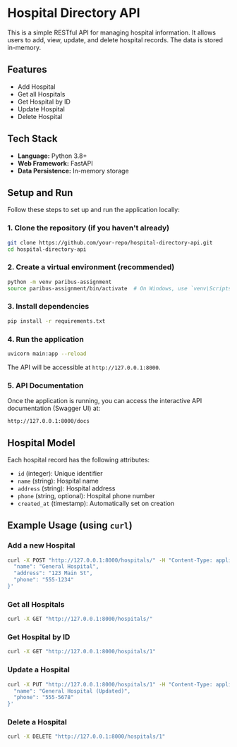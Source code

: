 # Hospital Directory API

This is a simple RESTful API for managing hospital information. It allows users to add, view, update, and delete hospital records. The data is stored in-memory.

## Features

- Add Hospital
- Get all Hospitals
- Get Hospital by ID
- Update Hospital
- Delete Hospital

## Tech Stack

- **Language:** Python 3.8+
- **Web Framework:** FastAPI
- **Data Persistence:** In-memory storage

## Setup and Run

Follow these steps to set up and run the application locally:

### 1. Clone the repository (if you haven't already)

```bash
git clone https://github.com/your-repo/hospital-directory-api.git
cd hospital-directory-api
```

### 2. Create a virtual environment (recommended)

```bash
python -m venv paribus-assignment
source paribus-assignment/bin/activate  # On Windows, use `venv\Scripts\activate`
```

### 3. Install dependencies

```bash
pip install -r requirements.txt
```

### 4. Run the application

```bash
uvicorn main:app --reload
```

The API will be accessible at `http://127.0.0.1:8000`.

### 5. API Documentation

Once the application is running, you can access the interactive API documentation (Swagger UI) at:

`http://127.0.0.1:8000/docs`

## Hospital Model

Each hospital record has the following attributes:

- `id` (integer): Unique identifier
- `name` (string): Hospital name
- `address` (string): Hospital address
- `phone` (string, optional): Hospital phone number
- `created_at` (timestamp): Automatically set on creation

## Example Usage (using `curl`)

### Add a new Hospital

```bash
curl -X POST "http://127.0.0.1:8000/hospitals/" -H "Content-Type: application/json" -d '{
  "name": "General Hospital",
  "address": "123 Main St",
  "phone": "555-1234"
}'
```

### Get all Hospitals

```bash
curl -X GET "http://127.0.0.1:8000/hospitals/"
```

### Get Hospital by ID

```bash
curl -X GET "http://127.0.0.1:8000/hospitals/1"
```

### Update a Hospital

```bash
curl -X PUT "http://127.0.0.1:8000/hospitals/1" -H "Content-Type: application/json" -d '{
  "name": "General Hospital (Updated)",
  "phone": "555-5678"
}'
```

### Delete a Hospital

```bash
curl -X DELETE "http://127.0.0.1:8000/hospitals/1"
```

